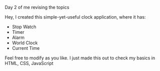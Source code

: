 Day 2 of me revising the topics

Hey, I created this simple-yet-useful clock application, where it has:
- Stop Watch
- Timer
- Alarm
- World Clock
- Current Time

Feel free to modify as you like. I just made this out to check my basics in HTML, CSS, JavaScript 
